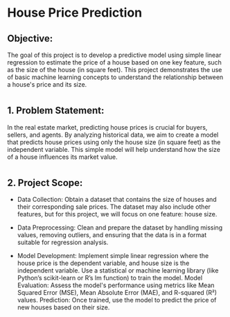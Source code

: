 # House Price Prediction
## Objective:
The goal of this project is to develop a predictive model using simple linear regression to estimate the price of a house based on one key feature, such as the size of the house (in square feet). This project demonstrates the use of basic machine learning concepts to understand the relationship between a house's price and its size.
#
## 1. Problem Statement:
In the real estate market, predicting house prices is crucial for buyers, sellers, and agents. By analyzing historical data, we aim to create a model that predicts house prices using only the house size (in square feet) as the independent variable. This simple model will help understand how the size of a house influences its market value.
#
## 2. Project Scope:
* Data Collection: Obtain a dataset that contains the size of houses and their corresponding sale prices. The dataset may also include other features, but for this project, we will focus on one feature: house size.

* Data Preprocessing: Clean and prepare the dataset by handling missing values, removing outliers, and ensuring that the data is in a format suitable for regression analysis.

* Model Development:
 Implement simple linear regression where the house price is the dependent variable, and house size is the independent variable.
 Use a statistical or machine learning library (like Python’s scikit-learn or R’s lm function) to train the model.
 Model Evaluation: Assess the model's performance using metrics like Mean Squared Error (MSE), Mean Absolute Error (MAE), and R-squared (R²) values.
 Prediction: Once trained, use the model to predict the price of new houses based on their size.




